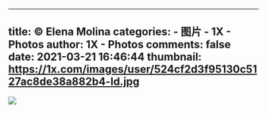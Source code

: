 
---
title: © Elena Molina
categories: 
    - 图片
    - 1X - Photos
author: 1X - Photos
comments: false
date: 2021-03-21 16:46:44
thumbnail: https://1x.com/images/user/524cf2d3f95130c5127ac8de38a882b4-ld.jpg
---

<div>   
<img src="https://1x.com/images/user/524cf2d3f95130c5127ac8de38a882b4-ld.jpg" referrerpolicy="no-referrer">  
</div>
            